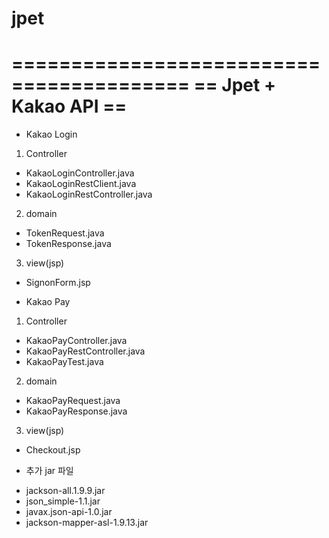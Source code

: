 # jpet

=========================================
== Jpet + Kakao API ==
=========================================

* Kakao Login

1. Controller
- KakaoLoginController.java
- KakaoLoginRestClient.java
- KakaoLoginRestController.java

2. domain
- TokenRequest.java
- TokenResponse.java

3. view(jsp)
- SignonForm.jsp


* Kakao Pay

1. Controller
- KakaoPayController.java
- KakaoPayRestController.java
- KakaoPayTest.java

2. domain
- KakaoPayRequest.java
- KakaoPayResponse.java

3. view(jsp)
- Checkout.jsp

* 추가 jar 파일
- jackson-all.1.9.9.jar
- json_simple-1.1.jar
- javax.json-api-1.0.jar
- jackson-mapper-asl-1.9.13.jar
